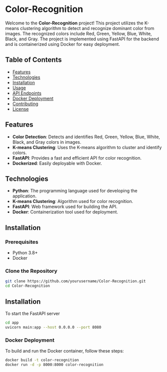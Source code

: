 # Color-Recognition

Welcome to the **Color-Recognition** project! This project utilizes the K-means clustering algorithm to detect and recognize dominant color from images. The recognized colors include Red, Green, Yellow, Blue, White, Black, and Gray. The project is implemented using FastAPI for the backend and is containerized using Docker for easy deployment.

## Table of Contents

- [Features](#features)
- [Technologies](#technologies)
- [Installation](#installation)
- [Usage](#usage)
- [API Endpoints](#api-endpoints)
- [Docker Deployment](#docker-deployment)
- [Contributing](#contributing)
- [License](#license)

## Features

- **Color Detection**: Detects and identifies Red, Green, Yellow, Blue, White, Black, and Gray colors in images.
- **K-means Clustering**: Uses the K-means algorithm to cluster and identify colors.
- **FastAPI**: Provides a fast and efficient API for color recognition.
- **Dockerized**: Easily deployable with Docker.

## Technologies

- **Python**: The programming language used for developing the application.
- **K-means Clustering**: Algorithm used for color recognition.
- **FastAPI**: Web framework used for building the API.
- **Docker**: Containerization tool used for deployment.

## Installation

### Prerequisites

- Python 3.8+
- Docker

### Clone the Repository

```bash
git clone https://github.com/yourusername/Color-Recognition.git
cd Color-Recognition
```

## Installation
To start the FastAPI server
```bash
cd app
uvicorn main:app --host 0.0.0.0 --port 8080
```

### Docker Deployment
To build and run the Docker container, follow these steps:

```bash
docker build -t color-recognition
docker run -d -p 8000:8000 color-recognition
```


